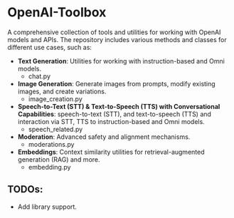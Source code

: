 # OpenAI-Toolbox

A comprehensive collection of tools and utilities for working with OpenAI models and APIs. The repository includes various methods and classes for different use cases, such as:

- **Text Generation**: Utilities for working with instruction-based and Omni models.
  - chat.py
- **Image Generation**: Generate images from prompts, modify existing images, and create variations.
  - image_creation.py
- **Speech-to-Text (STT) & Text-to-Speech (TTS) with Conversational Capabilities**: speech-to-text (STT), and text-to-speech (TTS) and interaction via STT, TTS to instruction-based and Omni models.
  - speech_related.py
- **Moderation**: Advanced safety and alignment mechanisms.
  - moderations.py
- **Embeddings**: Context similarity utilities for retrieval-augmented generation (RAG) and more.
  - embedding.py

## TODOs:
- Add library support.
